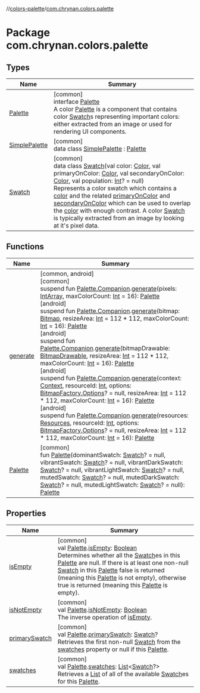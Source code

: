//[colors-palette](../../index.md)/[com.chrynan.colors.palette](index.md)

# Package com.chrynan.colors.palette

## Types

| Name | Summary |
|---|---|
| [Palette](-palette/index.md) | [common]<br>interface [Palette](-palette/index.md)<br>A color [Palette](-palette/index.md) is a component that contains color [Swatch](-swatch/index.md)s representing important colors: either extracted from an image or used for rendering UI components. |
| [SimplePalette](-simple-palette/index.md) | [common]<br>data class [SimplePalette](-simple-palette/index.md) : [Palette](-palette/index.md) |
| [Swatch](-swatch/index.md) | [common]<br>data class [Swatch](-swatch/index.md)(val color: [Color](../../../colors-core/colors-core/com.chrynan.colors/-color/index.md), val primaryOnColor: [Color](../../../colors-core/colors-core/com.chrynan.colors/-color/index.md), val secondaryOnColor: [Color](../../../colors-core/colors-core/com.chrynan.colors/-color/index.md), val population: [Int](https://kotlinlang.org/api/latest/jvm/stdlib/kotlin/-int/index.html)? = null)<br>Represents a color swatch which contains a [color](-swatch/color.md) and the related [primaryOnColor](-swatch/primary-on-color.md) and [secondaryOnColor](-swatch/secondary-on-color.md) which can be used to overlap the [color](-swatch/color.md) with enough contrast. A color [Swatch](-swatch/index.md) is typically extracted from an image by looking at it's pixel data. |

## Functions

| Name | Summary |
|---|---|
| [generate](generate.md) | [common, android]<br>[common]<br>suspend fun [Palette.Companion](-palette/-companion/index.md).[generate](generate.md)(pixels: [IntArray](https://kotlinlang.org/api/latest/jvm/stdlib/kotlin/-int-array/index.html), maxColorCount: [Int](https://kotlinlang.org/api/latest/jvm/stdlib/kotlin/-int/index.html) = 16): [Palette](-palette/index.md)<br>[android]<br>suspend fun [Palette.Companion](-palette/-companion/index.md#-995211170%2FExtensions%2F-1998288446).[generate](generate.md)(bitmap: [Bitmap](https://developer.android.com/reference/kotlin/android/graphics/Bitmap.html), resizeArea: [Int](https://kotlinlang.org/api/latest/jvm/stdlib/kotlin/-int/index.html) = 112 * 112, maxColorCount: [Int](https://kotlinlang.org/api/latest/jvm/stdlib/kotlin/-int/index.html) = 16): [Palette](../../../colors-palette/colors-palette/com.chrynan.colors.palette/-palette/index.md)<br>[android]<br>suspend fun [Palette.Companion](-palette/-companion/index.md#-995211170%2FExtensions%2F-1998288446).[generate](generate.md)(bitmapDrawable: [BitmapDrawable](https://developer.android.com/reference/kotlin/android/graphics/drawable/BitmapDrawable.html), resizeArea: [Int](https://kotlinlang.org/api/latest/jvm/stdlib/kotlin/-int/index.html) = 112 * 112, maxColorCount: [Int](https://kotlinlang.org/api/latest/jvm/stdlib/kotlin/-int/index.html) = 16): [Palette](../../../colors-palette/colors-palette/com.chrynan.colors.palette/-palette/index.md)<br>[android]<br>suspend fun [Palette.Companion](-palette/-companion/index.md#-995211170%2FExtensions%2F-1998288446).[generate](generate.md)(context: [Context](https://developer.android.com/reference/kotlin/android/content/Context.html), resourceId: [Int](https://kotlinlang.org/api/latest/jvm/stdlib/kotlin/-int/index.html), options: [BitmapFactory.Options](https://developer.android.com/reference/kotlin/android/graphics/BitmapFactory.Options.html)? = null, resizeArea: [Int](https://kotlinlang.org/api/latest/jvm/stdlib/kotlin/-int/index.html) = 112 * 112, maxColorCount: [Int](https://kotlinlang.org/api/latest/jvm/stdlib/kotlin/-int/index.html) = 16): [Palette](../../../colors-palette/colors-palette/com.chrynan.colors.palette/-palette/index.md)<br>[android]<br>suspend fun [Palette.Companion](-palette/-companion/index.md#-995211170%2FExtensions%2F-1998288446).[generate](generate.md)(resources: [Resources](https://developer.android.com/reference/kotlin/android/content/res/Resources.html), resourceId: [Int](https://kotlinlang.org/api/latest/jvm/stdlib/kotlin/-int/index.html), options: [BitmapFactory.Options](https://developer.android.com/reference/kotlin/android/graphics/BitmapFactory.Options.html)? = null, resizeArea: [Int](https://kotlinlang.org/api/latest/jvm/stdlib/kotlin/-int/index.html) = 112 * 112, maxColorCount: [Int](https://kotlinlang.org/api/latest/jvm/stdlib/kotlin/-int/index.html) = 16): [Palette](../../../colors-palette/colors-palette/com.chrynan.colors.palette/-palette/index.md) |
| [Palette](-palette.md) | [common]<br>fun [Palette](-palette.md)(dominantSwatch: [Swatch](-swatch/index.md)? = null, vibrantSwatch: [Swatch](-swatch/index.md)? = null, vibrantDarkSwatch: [Swatch](-swatch/index.md)? = null, vibrantLightSwatch: [Swatch](-swatch/index.md)? = null, mutedSwatch: [Swatch](-swatch/index.md)? = null, mutedDarkSwatch: [Swatch](-swatch/index.md)? = null, mutedLightSwatch: [Swatch](-swatch/index.md)? = null): [Palette](-palette/index.md) |

## Properties

| Name | Summary |
|---|---|
| [isEmpty](is-empty.md) | [common]<br>val [Palette](-palette/index.md).[isEmpty](is-empty.md): [Boolean](https://kotlinlang.org/api/latest/jvm/stdlib/kotlin/-boolean/index.html)<br>Determines whether all the [Swatch](-swatch/index.md)es in this [Palette](-palette/index.md) are null. If there is at least one non-null [Swatch](-swatch/index.md) in this [Palette](-palette/index.md) false is returned (meaning this [Palette](-palette/index.md) is not empty), otherwise true is returned (meaning this [Palette](-palette/index.md) is empty). |
| [isNotEmpty](is-not-empty.md) | [common]<br>val [Palette](-palette/index.md).[isNotEmpty](is-not-empty.md): [Boolean](https://kotlinlang.org/api/latest/jvm/stdlib/kotlin/-boolean/index.html)<br>The inverse operation of [isEmpty](https://kotlinlang.org/api/latest/jvm/stdlib/kotlin.collections/index.html). |
| [primarySwatch](primary-swatch.md) | [common]<br>val [Palette](-palette/index.md).[primarySwatch](primary-swatch.md): [Swatch](-swatch/index.md)?<br>Retrieves the first non-null [Swatch](-swatch/index.md) from the [swatches](swatches.md) property or null if this [Palette](https://kotlinlang.org/api/latest/jvm/stdlib/kotlin.collections/index.html). |
| [swatches](swatches.md) | [common]<br>val [Palette](-palette/index.md).[swatches](swatches.md): [List](https://kotlinlang.org/api/latest/jvm/stdlib/kotlin.collections/-list/index.html)&lt;[Swatch](-swatch/index.md)?&gt;<br>Retrieves a [List](https://kotlinlang.org/api/latest/jvm/stdlib/kotlin.collections/-list/index.html) of all of the available [Swatch](-swatch/index.md)es for this [Palette](-palette/index.md). |
